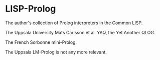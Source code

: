 # LISP-Prolog

The author's collection of Prolog interpreters in the Common LISP.

The Uppsala University Mats Carlsson et al. YAQ, the Yet Another QLOG.

The French Sorbonne mini-Prolog.

The Uppsala LM-Prolog is not any more relevant.

